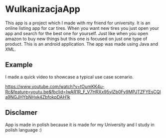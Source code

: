 # WulkanizacjaApp

This app is a project which I made with my friend for university. 
It is an online listing app for car tires. When you want new tires you just open your app and search for the best one for yourself. Just like when you open amazon to buy new things but this one is focused on just one type of product. This is an android application. The app was made using Java and XML.

## Example

I made a quick video to showcase a typical use case scenario.

https://www.youtube.com/watch?v=tOumKK4u-Rc&feature=youtu.be&fbclid=IwAR1R_F_V7HRXx95ylZb0Fy9MPJTZFYEsCQla9NGJHYbNHxk4ZbfokpDAH1k

## Disclamer
App is made in polish because it is made for my University and I study in polish language :)
